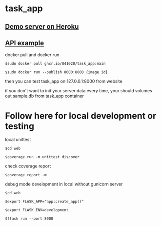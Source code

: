 # task_app

## <a href="https://infinite-journey-31500.herokuapp.com/">Demo server on Heroku</a>
## <a href="https://github.com/841020/task_app/blob/main/api_example.md">API example</a>

<p>docker pull and docker run</p>
<pre><code>$sudo docker pull ghcr.io/841020/task_app:main</code></pre>
<pre><code>$sudo docker run --publish 8000:8000 {image id}</code></pre>
<p>then you can test task_app on 127.0.0.1:8000 from website</p>
<p>if you don't want to init your server data every time, your should volumes out sample.db from task_app container</p>

# Follow here for local development or testing

<p>local unittest</p>
<pre><code>$cd web</code></pre>
<pre><code>$coverage run -m unittest discover</code></pre>
<p>check coverage report</p>
<pre><code>$coverage report -m</code></pre>

<p>debug mode development in local without gunicorn server</p>
<pre><code>$cd web</code></pre>
<pre><code>$export FLASK_APP="app:create_app()"</code></pre>
<pre><code>$export FLASK_ENV=development</code></pre>
<pre><code>$flask run --port 8000</code></pre>
